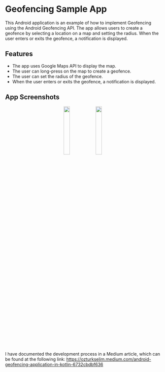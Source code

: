 # Geofencing Sample App
This Android application is an example of how to implement Geofencing using the Android Geofencing API. The app allows users to create a geofence by selecting a location on a map and setting the radius. When the user enters or exits the geofence, a notification is displayed.

## Features
- The app uses Google Maps API to display the map.
- The user can long-press on the map to create a geofence.
- The user can set the radius of the geofence.
- When the user enters or exits the geofence, a notification is displayed.

## App Screenshots

<p align="center">
<img src="https://user-images.githubusercontent.com/45354919/236829718-77aadc27-a2b3-454a-9ce5-e7e72e52fda8.png" width="20%"/>
<img src="https://user-images.githubusercontent.com/45354919/236829782-cfd3b1e8-c4a8-49cd-ac0e-e7b1c8d9b6fa.png" width="20%"/>
</p>

I have documented the development process in a Medium article, which can be found at the following link: https://ozturkselim.medium.com/android-geofencing-application-in-kotlin-6732cbdbf636
